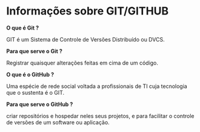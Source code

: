 # Informações sobre GIT/GITHUB

 **O que é Git ?**

GIT é um Sistema de Controle de Versões Distribuído ou DVCS.

**Para que serve o Git ?**

Registrar quaisquer alterações feitas em cima de um código.

**O que é o GitHub ?**

Uma espécie de rede social voltada a profissionais de TI cuja tecnologia que o sustenta é o GIT.

**Para que serve o GitHub ?**

 criar repositórios e hospedar neles seus projetos, e para facilitar o controle de versões de um software ou aplicação.